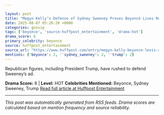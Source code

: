 ```yaml
---

layout: post
title: "Megyn Kelly’s Defense of Sydney Sweeney Proves Beyoncé Lives Rent-Free in Her Head"
date: 2025-08-07 05:26:28 +0000
categories: gossip
tags: ['beyonce', 'source-huffpost_entertainment', 'drama-hot']
drama_score: 6
primary_celebrity: beyonce
source: huffpost_entertainment
source_url: "https://www.huffpost.com/entry/megyn-kelly-beyonce-levis-ad_n_68922dd1e4b07e7958a0c959"
mentions: {'beyonce': 2, ''sydney_sweeney': 2, ''trump': 2}
---
```


Republican figures, including President Trump, have rushed to defend Sweeney’s ad.

**Drama Score:** 6 | **Level:** HOT **Celebrities Mentioned:** Beyonce, Sydney Sweeney, Trump [Read full article at Huffpost Entertainment](https://www.huffpost.com/entry/megyn-kelly-beyonce-levis-ad_n_68922dd1e4b07e7958a0c959)

---

*This post was automatically generated from RSS feeds. Drama scores are calculated based on mention frequency and source reliability.*
